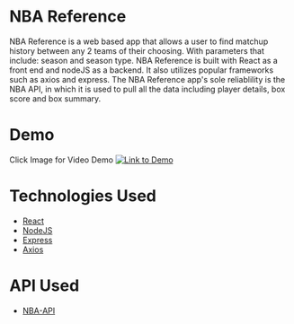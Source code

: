 # NBA Reference
NBA Reference is a web based app that allows a user to find matchup history between any 2 teams of their choosing. With parameters that include: season and season type.
NBA Reference is built with React as a front end and nodeJS as a backend. It also utilizes popular frameworks such as axios and express. 
The NBA Reference app's sole reliablility is the NBA API, in which it is used to pull all the data including player details, box score and box summary. 

# Demo
Click Image for Video Demo
[![Link to Demo](https://img.youtube.com/vi/88ekGW6v77A/0.jpg)](https://youtu.be/88ekGW6v77A)



# Technologies Used

* [React](https://reactjs.org/)
* [NodeJS](https://nodejs.org/en/)
* [Express](https://expressjs.com/)
* [Axios](https://www.npmjs.com/package/axios)

# API Used

* [NBA-API](https://www.npmjs.com/package/nba)
